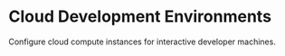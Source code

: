 # Cloud Development Environments
Configure cloud compute instances for interactive developer machines.
